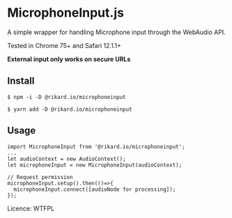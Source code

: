 # MicrophoneInput.js

A simple wrapper for handling Microphone input through the WebAudio API.

Tested in Chrome 75+ and Safari 12.1.1+

**External input only works on secure URLs**

## Install
`$ npm -i -D @rikard.io/microphoneinput`

`$ yarn add -D @rikard.io/microphoneinput`

## Usage
```
import MicrophoneInput from '@rikard.io/microphoneinput';
...
let audioContext = new AudioContext();
let microphoneInput = new MicrophoneInput(audioContext);

// Request permission
microphoneInput.setup().then(()=>{
  microphoneInput.connect([audioNode for processing]);
});
```
Licence: WTFPL
